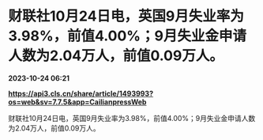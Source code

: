 # 财联社10月24日电，英国9月失业率为3.98%，前值4.00%；9月失业金申请人数为2.04万人，前值0.09万人。

**2023-10-24 06:21**

**https://api3.cls.cn/share/article/1493993?os=web&sv=7.7.5&app=CailianpressWeb**

财联社10月24日电，英国9月失业率为3.98%，前值4.00%；9月失业金申请人数为2.04万人，前值0.09万人。